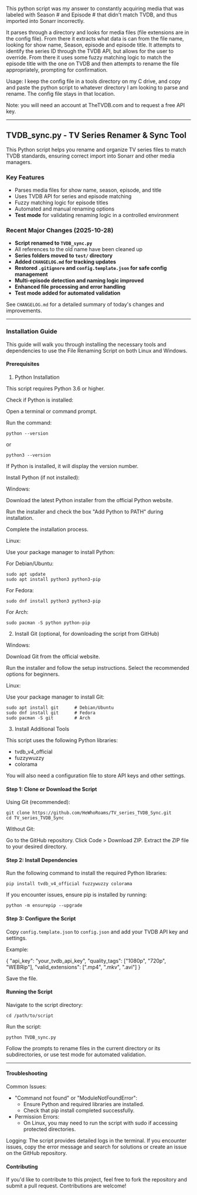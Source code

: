 This python script was my answer to constantly acquiring media that was labeled with Season # and Episode # that didn't match TVDB, and thus imported into Sonarr incorrectly. 

It parses through a directory and looks for media files (file extensions are in the config file). From there it extracts what data is can from the file name, looking for show name, Season, episode and episode title.
It attempts to identify the series ID through the TVDB API, but allows for the user to override.
From there it uses some fuzzy matching logic to match the episode title with the one on TVDB and then attempts to rename the file appropriately, prompting for confirmation.

Usage: I keep the config file in a tools directory on my C drive, and copy and paste the python script to whatever directory I am looking to parse and rename. The config file stays in that location.

Note: you will need an account at TheTVDB.com and to request a free API key.

---

## TVDB_sync.py - TV Series Renamer & Sync Tool

This Python script helps you rename and organize TV series files to match TVDB standards, ensuring correct import into Sonarr and other media managers.

### Key Features
- Parses media files for show name, season, episode, and title
- Uses TVDB API for series and episode matching
- Fuzzy matching logic for episode titles
- Automated and manual renaming options
- **Test mode** for validating renaming logic in a controlled environment

### Recent Major Changes (2025-10-28)
- **Script renamed to `TVDB_sync.py`**
- All references to the old name have been cleaned up
- **Series folders moved to `test/` directory**
- **Added `CHANGELOG.md` for tracking updates**
- **Restored `.gitignore` and `config.template.json` for safe config management**
- **Multi-episode detection and naming logic improved**
- **Enhanced file processing and error handling**
- **Test mode added for automated validation**

See `CHANGELOG.md` for a detailed summary of today's changes and improvements.

---

### Installation Guide

This guide will walk you through installing the necessary tools and dependencies to use the File Renaming Script on both Linux and Windows.

#### Prerequisites

1. Python Installation

This script requires Python 3.6 or higher.

Check if Python is installed:

Open a terminal or command prompt.

Run the command:

    python --version

or

    python3 --version

If Python is installed, it will display the version number.

Install Python (if not installed):

Windows:

Download the latest Python installer from the official Python website.

Run the installer and check the box "Add Python to PATH" during installation.

Complete the installation process.

Linux:

Use your package manager to install Python:

For Debian/Ubuntu:

    sudo apt update
    sudo apt install python3 python3-pip

For Fedora:

    sudo dnf install python3 python3-pip

For Arch:

    sudo pacman -S python python-pip

2. Install Git (optional, for downloading the script from GitHub)

Windows:

Download Git from the official website.

Run the installer and follow the setup instructions. Select the recommended options for beginners.

Linux:

Use your package manager to install Git:

    sudo apt install git      # Debian/Ubuntu
    sudo dnf install git      # Fedora
    sudo pacman -S git        # Arch

3. Install Additional Tools

This script uses the following Python libraries:

- tvdb_v4_official
- fuzzywuzzy
- colorama

You will also need a configuration file to store API keys and other settings.

#### Step 1: Clone or Download the Script

Using Git (recommended):

    git clone https://github.com/HeWhoRoams/TV_series_TVDB_Sync.git
    cd TV_series_TVDB_Sync

Without Git:

Go to the GitHub repository.
Click Code > Download ZIP.
Extract the ZIP file to your desired directory.

#### Step 2: Install Dependencies

Run the following command to install the required Python libraries:

    pip install tvdb_v4_official fuzzywuzzy colorama

If you encounter issues, ensure pip is installed by running:

    python -m ensurepip --upgrade

#### Step 3: Configure the Script

Copy `config.template.json` to `config.json` and add your TVDB API key and settings.

Example:

{
  "api_key": "your_tvdb_api_key",
  "quality_tags": ["1080p", "720p", "WEBRip"],
  "valid_extensions": [".mp4", ".mkv", ".avi"]
}

Save the file.

#### Running the Script

Navigate to the script directory:

    cd /path/to/script

Run the script:

    python TVDB_sync.py

Follow the prompts to rename files in the current directory or its subdirectories, or use test mode for automated validation.

---

#### Troubleshooting

Common Issues:

- "Command not found" or "ModuleNotFoundError":
  - Ensure Python and required libraries are installed.
  - Check that pip install completed successfully.
- Permission Errors:
  - On Linux, you may need to run the script with sudo if accessing protected directories.

Logging:
The script provides detailed logs in the terminal. If you encounter issues, copy the error message and search for solutions or create an issue on the GitHub repository.

#### Contributing
If you'd like to contribute to this project, feel free to fork the repository and submit a pull request. Contributions are welcome!
